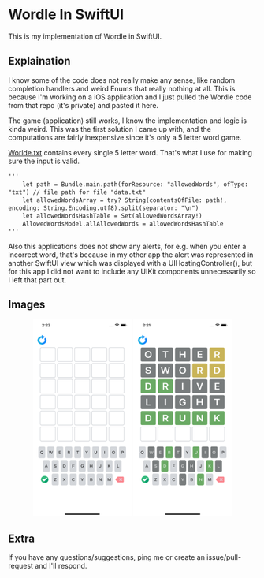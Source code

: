 # Wordle In SwiftUI

This is my implementation of Wordle in SwiftUI. 

## Explaination 
I know some of the code does not really make any sense, like random completion handlers and weird Enums that really nothing at all. This is because I'm working on a iOS application and I just pulled the Wordle code from that repo (it's private) and pasted it here.

The game (application) still works, I know the implementation and logic is kinda weird. This was the first solution I came up with, and the computations are fairly inexpensive since it's only a 5 letter word game.

[Worlde.txt](https://github.com/OneUpWallStreet/Wordle-In-SwiftUI/blob/master/Wordle%20In%20SwiftUI/Models/allowedWords.txt) contains every single 5 letter word. That's what I use for making sure the input is valid.

    '''
        let path = Bundle.main.path(forResource: "allowedWords", ofType: "txt") // file path for file "data.txt"
        let allowedWordsArray = try? String(contentsOfFile: path!, encoding: String.Encoding.utf8).split(separator: "\n")
        let allowedWordsHashTable = Set(allowedWordsArray!)
        AllowedWordsModel.allAllowedWords = allowedWordsHashTable
    '''

Also this applications does not show any alerts, for e.g. when you enter a incorrect word, that's because in my other app the alert was represented in another SwiftUI view which was displayed with a UIHostingController(), but for this app I did not want to include any UIKit components unnecessarily so I left that part out.

## Images 

<p align="middle">
  <img src="/Images/initialView.png" width="200" height="400" />
  <img src="/Images/winView.png" width="200" height="400" />
</p>


## Extra 
If you have any questions/suggestions, ping me or create an issue/pull-request and I'll respond.



